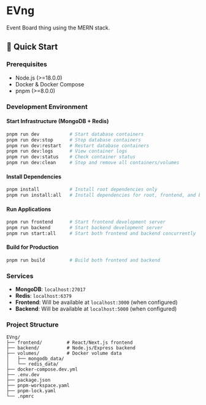 # EVng

Event Board thing using the MERN stack.

## 🚀 Quick Start

### Prerequisites

- Node.js (>=18.0.0)
- Docker & Docker Compose
- pnpm (>=8.0.0)

### Development Environment

#### Start Infrastructure (MongoDB + Redis)

```bash
pnpm run dev           # Start database containers
pnpm run dev:stop      # Stop database containers
pnpm run dev:restart   # Restart database containers
pnpm run dev:logs      # View container logs
pnpm run dev:status    # Check container status
pnpm run dev:clean     # Stop and remove all containers/volumes
```

#### Install Dependencies

```bash
pnpm install           # Install root dependencies only
pnpm run install:all   # Install dependencies for root, frontend, and backend
```

#### Run Applications

```bash
pnpm run frontend      # Start frontend development server
pnpm run backend       # Start backend development server
pnpm run start:all     # Start both frontend and backend concurrently
```

#### Build for Production

```bash
pnpm run build         # Build both frontend and backend
```

### Services

- **MongoDB**: `localhost:27017`
- **Redis**: `localhost:6379`
- **Frontend**: Will be available at `localhost:3000` (when configured)
- **Backend**: Will be available at `localhost:5000` (when configured)

### Project Structure

```
EVng/
├── frontend/         # React/Next.js frontend
├── backend/          # Node.js/Express backend
├── volumes/          # Docker volume data
│   ├── mongodb_data/
│   └── redis_data/
├── docker-compose.dev.yml
├── .env.dev
├── package.json
├── pnpm-workspace.yaml
├── pnpm-lock.yaml
└── .npmrc
```

